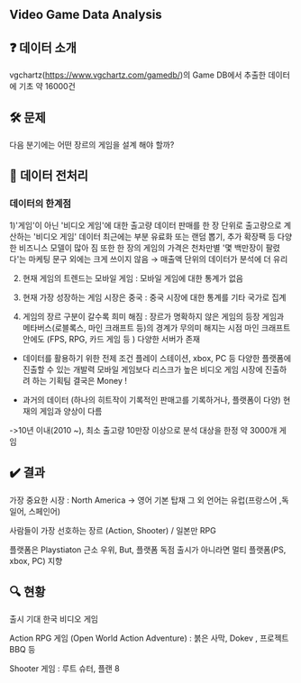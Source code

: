 ## Video Game Data Analysis

## ❓ 데이터 소개
vgchartz(https://www.vgchartz.com/gamedb/)의 Game DB에서 추출한 데이터에 기초
약 16000건

## 🛠 문제
다음 분기에는 어떤 장르의 게임을 설계 해야 할까?

## 🧹 데이터 전처리
### 데이터의 한계점
1)'게임'이 아닌 '비디오 게임'에 대한 출고량 데이터
 판매를 한 장 단위로 출고량으로 계산하는 '비디오 게임' 데이터 
 최근에는 부분 유료화 또는 랜덤 뽑기, 추가 확장팩 등 다양한 비즈니스 모델이 많아 짐 
 또한 한 장의 게임의 가격은 천차만별 
 '몇 백만장이 팔렸다'는 마케팅 문구 외에는 크게 쓰이지 않음  → 매출액 단위의 데이터가 분석에 더 유리

2) 현재 게임의 트렌드는 모바일 게임 :  모바일 게임에 대한 통계가 없음 

3) 현재 가장 성장하는 게임 시장은 중국 : 중국 시장에 대한 통계를 기타 국가로 집계 

4) 게임의 장르 구분이 갈수록 희미 해짐 : 장르가 명확하지 않은 게임의 등장 
 게임과 메타버스(로블록스, 마인 크래프트 등)의 경계가 무의미 해지는 시점 
 마인 크래프트 안에도 (FPS, RPG, 카드 게임 등 ) 다양한 서버가 존재 

- 데이터를 활용하기 위한 전제 조건 
   플레이 스테이션, xbox, PC 등 다양한 플랫폼에 진출할 수 있는 개발력
   모바일 게임보다 리스크가 높은 비디오 게임 시장에 진출하려 하는 기획팀
   결국은 Money !

- 과거의 데이터 (하나의 히트작이 기록적인 판매고를 기록하거나, 플랫폼이 다양) 
  현재의 게임과 양상이 다름

->10년 이내(2010 ~), 최소 출고량 10만장 이상으로 분석 대상을 한정
약 3000개 게임


## ✔️ 결과
가장 중요한 시장 : North America -> 영어 기본 탑재
그 외 언어는 유럽(프랑스어 ,독일어, 스페인어)

사람들이 가장 선호하는 장르 (Action, Shooter) / 일본만 RPG

플랫폼은 Playstiaton 근소 우위,
But, 플랫폼 독점 출시가 아니라면 멀티 플랫폼(PS, xbox, PC) 지향


## 🔍 현황
출시 기대 한국 비디오 게임

Action RPG 게임 (Open World Action Adventure) : 붉은 사막, Dokev , 프로젝트 BBQ 등

Shooter 게임 : 루트 슈터, 플랜 8

